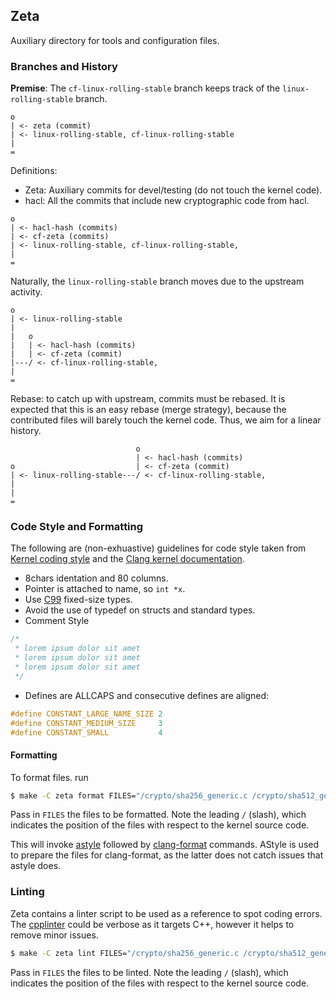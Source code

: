 ## Zeta

Auxiliary directory for tools and configuration files.


### Branches and History

**Premise**: The `cf-linux-rolling-stable` branch keeps track of the
`linux-rolling-stable` branch.

```
o
| <- zeta (commit)
| <- linux-rolling-stable, cf-linux-rolling-stable
|
=
```

Definitions:
- Zeta: Auxiliary commits for devel/testing (do not touch the kernel code).
- hacl: All the commits that include new cryptographic code from hacl.

```
o
| <- hacl-hash (commits)
| <- cf-zeta (commits)
| <- linux-rolling-stable, cf-linux-rolling-stable,
|
=
```

Naturally, the `linux-rolling-stable` branch moves due to the upstream activity.

```
o
| <- linux-rolling-stable
|
|   o
|   | <- hacl-hash (commits)
|   | <- cf-zeta (commit)
|---/ <- cf-linux-rolling-stable,
|
=
```

Rebase: to catch up with upstream, commits must be rebased.
It is expected that this is an easy rebase (merge strategy), because the
contributed files will barely touch the kernel code.
Thus, we aim for a linear history.

```
                            o
                            | <- hacl-hash (commits)
o                           | <- cf-zeta (commit)
| <- linux-rolling-stable---/ <- cf-linux-rolling-stable,
|
|
=
```

### Code Style and Formatting

[F.1]: https://www.kernel.org/doc/html/latest/process/coding-style.html
[F.2]: https://www.kernel.org/doc/html/latest/process/clang-format.html
[F.asytle]: https://astyle.sourceforge.net/
[F.clangf]: https://clang.llvm.org/docs/ClangFormat.html
[F.c99]: https://en.cppreference.com/w/c/types/integer

The following are (non-exhuastive) guidelines for code style taken from
[Kernel coding style][F.1] and the [Clang kernel documentation][F.2].

- 8chars identation and 80 columns.
- Pointer is attached to name, so `int *x`.
- Use [C99][F.c99] fixed-size types.
- Avoid the use of typedef on structs and standard types.
- Comment Style
```c
/*
 * lorem ipsum dolor sit amet
 * lorem ipsum dolor sit amet
 * lorem ipsum dolor sit amet
 */
```

- Defines are ALLCAPS and consecutive defines are aligned:
```c
#define CONSTANT_LARGE_NAME_SIZE 2
#define CONSTANT_MEDIUM_SIZE     3
#define CONSTANT_SMALL           4
```

#### Formatting

To format files. run

```sh
$ make -C zeta format FILES="/crypto/sha256_generic.c /crypto/sha512_generic.c"
```

Pass in `FILES` the files to be formatted. Note the leading `/` (slash), which
indicates the position of the files with respect to the kernel source code.

This will invoke [astyle][F.asytle] followed by [clang-format][F.clangf] commands.
AStyle is used to prepare the files for clang-format, as the latter does
not catch issues that astyle does.

### Linting

[L.cpplint]: https://github.com/cpplint/cpplint

Zeta contains a linter script to be used as a reference to spot coding errors.
The [cpplinter][L.cpplint] could be verbose as it targets C++, however it helps
to remove minor issues.

```sh
$ make -C zeta lint FILES="/crypto/sha256_generic.c /crypto/sha512_generic.c"
```

Pass in `FILES` the files to be linted. Note the leading `/` (slash), which
indicates the position of the files with respect to the kernel source code.
